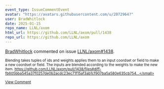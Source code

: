 ```yaml
---
event_type: IssueCommentEvent
avatar: "https://avatars.githubusercontent.com/u/2072964?"
user: BradWhitlock
date: 2025-01-15
repo_name: LLNL/axom
html_url: https://github.com/LLNL/axom/pull/1438
repo_url: https://github.com/LLNL/axom
---
```


<a href='https://github.com/BradWhitlock' target='_blank'>BradWhitlock</a> commented on issue <a href='https://github.com/LLNL/axom/pull/1438' target='_blank'>LLNL/axom#1438</a>.

<small>Blending takes tuples of ids and weights applies them to an input coordset or field to make a new coordset or field. The inputs are blended according to the weights to make the new item. https://github.com/LLNL/axom/pull/1438/files#diff-fb605bba545a37f0257de0b2acdc23ec71f15af3ab1cf907ba5a580e635cb754...</small>

<a href='https://github.com/LLNL/axom/pull/1438' target='_blank'>View Comment</a>